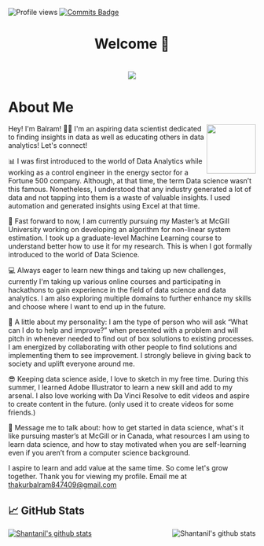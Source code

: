 ![Profile views](https://komarev.com/ghpvc/?username=imbalram)
[![Commits Badge](https://badges.pufler.dev/commits/monthly/imbalram)](https://badges.pufler.dev)
<!--[![Years Badge](https://badges.pufler.dev/years/imbalram)](https://badges.pufler.dev)
[![Repos Badge](https://badges.pufler.dev/repos/imbalram)](https://badges.pufler.dev)
[![Updated Badge](https://badges.pufler.dev/updated/imbalram/imbalram)](https://badges.pufler.dev)
[![Created Badge](https://badges.pufler.dev/created/imbalram/imbalram)](https://badges.pufler.dev)-->




# <h1 align="center"> Welcome 👋</h1> 

<h1 align="center">
<img src="https://github.com/tirthajyoti/Data-science-best-resources/blob/master/images/Data_Science_1.png">
</h1>
  



## <h1 align="left"> About Me </h1> 

<img src="https://i.giphy.com/media/KzJkzjggfGN5Py6nkT/200.webp" width="100" align = "right">

Hey! I'm Balram! 👋🏻 I'm an aspiring data scientist dedicated to finding insights in data as well as educating others in data analytics! Let's connect!

📊 I was first introduced to the world of Data Analytics while working as a control engineer in the energy sector for a Fortune 500 company. Although, at that time, the term Data science wasn’t this famous. Nonetheless, I understood that any industry generated a lot of data and not tapping into them is a waste of valuable insights. I used automation and generated insights using Excel at that time.

🔬 Fast forward to now, I am currently pursuing my Master’s at McGill University working on developing an algorithm for non-linear system estimation. I took up a graduate-level Machine Learning course to understand better how to use it for my research. This is when I got formally introduced to the world of Data Science. 

💻 Always eager to learn new things and taking up new challenges, currently I'm taking up various online courses and participating in hackathons to gain experience in the field of data science and data analytics. I am also exploring multiple domains to further enhance my skills and choose where I want to end up in the future.

🙂 A little about my personality: I am the type of person who will ask “What can I do to help and improve?” when presented with a problem and will pitch in whenever needed to find out of box solutions to existing processes. I am energized by collaborating with other people to find solutions and implementing them to see improvement. I strongly believe in giving back to society and uplift everyone around me.

😎 Keeping data science aside, I love to sketch in my free time. During this summer, I learned Adobe Illustrator to learn a new skill and add to my arsenal. I also love working with Da Vinci Resolve to edit videos and aspire to create content in the future. (only used it to create videos for some friends.) 

💬 Message me to talk about: how to get started in data science, what's it like pursuing master’s at McGill or in Canada, what resources I am using to learn data science, and how to stay motivated when you are self-learning even if you aren’t from a computer science background.

I aspire to learn and add value at the same time. So come let's grow together. Thank you for viewing my profile. Email me at thakurbalram847409@gmail.com


## &#x1f4c8; GitHub Stats
<a href="https://github.com/imbalram/imbalram">
  <img align="centre" src="https://github-readme-stats.vercel.app/api?username=imbalram&show_icons=true&title_color=fffffff&icon_color=#000000&text_color=#000000" alt="Shantanil's github stats"/>
</a>  
  
<a href="https://github.com/imbalram/imbalram">
  <img align="right" src="https://github-readme-stats.vercel.app/api/top-langs/?username=imbalram&title_color=fffffff&icon_color=#000000&text_color=000000" alt="Shantanil's github stats" />

</a>











<!--
<h1 align="center">
<img src="https://media.giphy.com/media/llarwdtFqG63IlqUR1/giphy.gif" width="150" align = "right">  </h1> -->


<!--![](https://github.com/ShantanilBagchi/ShantanilBagchi/blob/master/Dark-Blue-and-Turquoise-Gaming-Youtube-Channel-Art-new-copy.jpg)-->


<!--I am **Shantanil(Neil)** pursuing my Master's Degree (Thesis) in Electrical and Computer Engineering from <a href="https://www.mcgill.ca//"> <b>McGill University</b>, Montreal</a>.-->

<!--I am an Ex-Instrumentation and Control engineer with 4 yrs. experience in the Oil and Gas industry for a Fortune 500 company <a href="https://www.gailonline.com/home.html#maincontent"> <b>GAIL India LTD</b></a>. 
Current focus - Developing non-probabilistic algorithm for improving estimation for non linear processes. 
Currently Learning - **Data Science and Machine Learning**.
I'm the type of person who will ask **“What can I do to help and improve?”** when presented with a problem and will pitch in whenever needed to find out of box solutions to existing processes. I'm energized by collaborating with other people to find solutions and implementing them to see production improvement. 
Checklists are my absolute favorite. ✅ Breaking down large chunk of work to managable bits.-->
